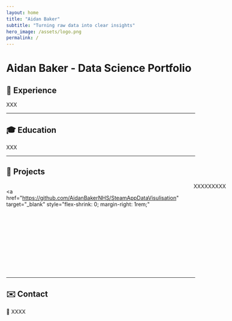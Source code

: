 ```yaml
---
layout: home
title: "Aidan Baker"
subtitle: "Turning raw data into clear insights"
hero_image: /assets/logo.png
permalink: /
---
```


<!-- inline style to shrink the left sidebar -->
<style>
  :root {
    --sidebar-width: 10rem;
  }
</style>

# Aidan Baker - Data Science Portfolio

## 🚀 Experience
XXX

---

## 🎓 Education
XXX

---

## 💼 Projects

<div style="display: flex; align-items: flex-start; margin-bottom: 2rem;">

  <!-- Left: clickable thumbnail -->
  <a
    href="https://github.com/AidanBakerNHS/SteamAppDataVisulisation"
    target="_blank"
    style="flex-shrink: 0; margin-right: 1rem;"
  >
    <img
      src="assets/project-steam.png"
      alt="STEAM Project"
      style="width:150px; border-radius:4px;"
    />
  </a>

  <div>
    XXXXXXXXX
  </div>

</div>

---

## ✉️ Contact
📧 XXXX

